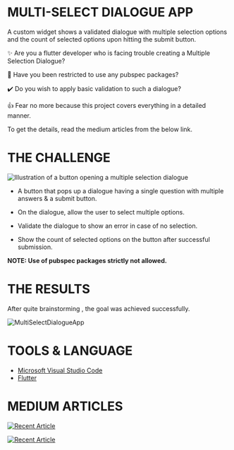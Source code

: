 # MULTI-SELECT DIALOGUE APP
A custom widget shows a validated dialogue with multiple selection options and the count of selected options upon hitting the submit button.  

✨ Are you a flutter developer who is facing trouble creating a Multiple Selection Dialogue?

🚫 Have you been restricted to use any pubspec packages?

✔️ Do you wish to apply basic validation to such a dialogue?

👍 Fear no more because this project covers everything in a detailed manner.

To get the details, read the medium articles from the below link.

# THE CHALLENGE
![Illustration of a button opening a multiple selection dialogue](https://miro.medium.com/max/700/1*a1jJC-62kWfvc-u2NQeO_A.png)

- A button that pops up a dialogue having a single question with multiple answers & a submit button.

- On the dialogue, allow the user to select multiple options.

- Validate the dialogue to show an error in case of no selection.

- Show the count of selected options on the button after successful submission.

**NOTE: Use of pubspec packages strictly not allowed.**

# THE RESULTS

After quite brainstorming , the goal was achieved successfully.

![MultiSelectDialogueApp](https://miro.medium.com/max/400/1*2Fr4X0UmCPkeOgX_FW_8vg.gif)

# TOOLS & LANGUAGE
 
- [Microsoft Visual Studio Code](https://code.visualstudio.com/download)
- [Flutter](https://flutter.dev/) 

# MEDIUM ARTICLES

<a target="_blank" href="https://github-readme-medium-recent-article.vercel.app/medium/@anynomous/1"><img src="https://github-readme-medium-recent-article.vercel.app/medium/@anynomous/3" alt="Recent Article "/>

<a target="_blank" href="https://github-readme-medium-recent-article.vercel.app/medium/@anynomous/1"><img src="https://github-readme-medium-recent-article.vercel.app/medium/@anynomous/2" alt="Recent Article "/>